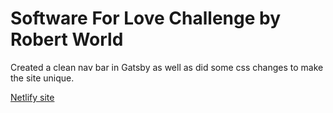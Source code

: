 # Software For Love Challenge by Robert World

Created a clean nav bar in Gatsby as well as did some css changes to make the site unique.

[Netlify site](https://software-for-love-challenge-robert.netlify.app/)
